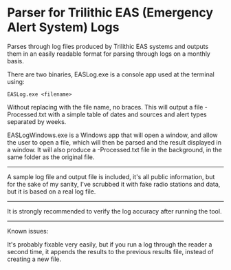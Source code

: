 # Parser for Trilithic EAS (Emergency Alert System) Logs

Parses through log files produced by Trilithic EAS systems and outputs them in an easily readable format for parsing through logs on a monthly basis.

There are two binaries, EASLog.exe is a console app used at the terminal using:

```
EASLog.exe <filename>
```
Without replacing <filename> with the file name, no braces.  This will output a file <filename>-Processed.txt with a simple table of dates and sources and alert types separated by weeks.

EASLogWindows.exe is a Windows app that will open a window, and allow the user to open a file, which will then be parsed and the result displayed in a window.  It will also produce a <filename>-Processed.txt file in the background, in the same folder as the original file.

---

A sample log file and output file is included, it's all public information, but for the sake of my sanity, I've scrubbed it with fake radio stations and data, but it is based on a real log file.

---

It is strongly recommended to verify the log accuracy after running the tool.

---

Known issues:

It's probably fixable very easily, but if you run a log through the reader a second time, it appends the results to the previous results file, instead of creating a new file.


